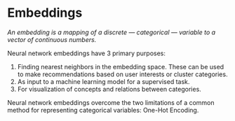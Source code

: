# Embeddings
_An embedding is a mapping of a discrete — categorical — variable to a vector of continuous numbers._

Neural network embeddings have 3 primary purposes:

1.  Finding nearest neighbors in the embedding space. These can be used to make recommendations based on user interests or cluster categories.
2.  As input to a machine learning model for a supervised task.
3.  For visualization of concepts and relations between categories.

Neural network embeddings overcome the two limitations of a common method for representing categorical variables: One-Hot Encoding.